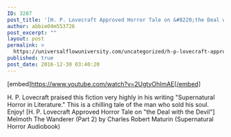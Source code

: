 ```yaml
---
ID: 3287
post_title: '[H. P. Lovecraft Approved Horror Tale on &#8220;the Deal with the Devil&#8221;] Melmoth The Wanderer (Part 2)'
author: abbie04m553726
post_excerpt: ""
layout: post
permalink: >
  https://universalflowuniversity.com/uncategorized/h-p-lovecraft-approved-horror-tale-on-the-deal-with-the-devil-melmoth-the-wanderer-part-2/
published: true
post_date: 2016-12-30 03:40:20
---
```

[embed]https://www.youtube.com/watch?v=2UgtyOhlmAE[/embed]<br>
<p>H. P. Lovecraft praised this fiction very highly in his writing "Supernatural Horror in Literature." This is a chilling tale of the man who sold his soul. Enjoy!
[H. P. Lovecraft Approved Horror Tale on "the Deal with the Devil"] Melmoth The Wanderer (Part 2) by Charles Robert Maturin (Supernatural Horror Audiobook)</p>